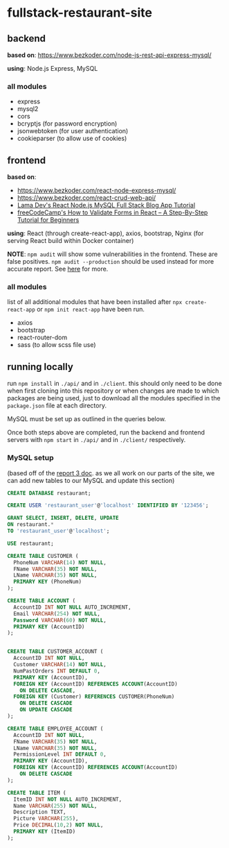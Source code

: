 # fullstack-restaurant-site

## backend

**based on**: https://www.bezkoder.com/node-js-rest-api-express-mysql/

**using**: Node.js Express, MySQL

### all modules
 - express
 - mysql2
 - cors
 - bcryptjs (for password encryption)
 - jsonwebtoken (for user authentication)
 - cookieparser (to allow use of cookies)

## frontend

**based on**:
 - https://www.bezkoder.com/react-node-express-mysql/
 - https://www.bezkoder.com/react-crud-web-api/
 - [Lama Dev's React Node.js MySQL Full Stack Blog App Tutorial](https://youtu.be/0aPLk2e2Z3g?si=2YauU5U6pDdNQLMi)
 - [freeCodeCamp's How to Validate Forms in React – A Step-By-Step Tutorial for Beginners](https://www.freecodecamp.org/news/how-to-validate-forms-in-react/)

**using**: React (through create-react-app), axios, bootstrap,
Nginx (for serving React build within Docker container)

**NOTE**: `npm audit` will show some vulnerabilities in the frontend.
These are false positives. `npm audit --production` should be used instead for
more accurate report.
See [here](https://github.com/facebook/create-react-app/issues/11174#issue-935928547) for more.

### all modules
list of all additional modules that have been installed after
`npx create-react-app` or `npm init react-app` have been run.
 - axios
 - bootstrap
 - react-router-dom
 - sass (to allow scss file use)

## running locally

run `npm install` in `./api/` and in `./client`. this should only need to be done
when first cloning into this repository or when changes are made to which packages
are being used, just to download all the modules specified in the `package.json` file at
each directory.

MySQL must be set up as outlined in the queries below.

Once both steps above are completed, run the backend and frontend servers with
`npm start` in `./api/` and in `./client/` respectively.

### MySQL setup

(based off of the
[report 3 doc](https://docs.google.com/document/d/1NEaz9-x3zibC6JoXMWk7hkskMsiuFcdolJ_BZYOd248/edit?usp=sharing).
as we all work on our parts of the site, we can add new tables to our MySQL and
update this section)

```sql
CREATE DATABASE restaurant;

CREATE USER 'restaurant_user'@'localhost' IDENTIFIED BY '123456';

GRANT SELECT, INSERT, DELETE, UPDATE
ON restaurant.*
TO 'restaurant_user'@'localhost';

USE restaurant;

CREATE TABLE CUSTOMER (
  PhoneNum VARCHAR(14) NOT NULL,
  FName VARCHAR(35) NOT NULL,
  LName VARCHAR(35) NOT NULL,
  PRIMARY KEY (PhoneNum)
);

CREATE TABLE ACCOUNT (
  AccountID INT NOT NULL AUTO_INCREMENT,
  Email VARCHAR(254) NOT NULL,
  Password VARCHAR(60) NOT NULL,
  PRIMARY KEY (AccountID)
);


CREATE TABLE CUSTOMER_ACCOUNT (
  AccountID INT NOT NULL,
  Customer VARCHAR(14) NOT NULL,
  NumPastOrders INT DEFAULT 0,
  PRIMARY KEY (AccountID),
  FOREIGN KEY (AccountID) REFERENCES ACCOUNT(AccountID)
    ON DELETE CASCADE,
  FOREIGN KEY (Customer) REFERENCES CUSTOMER(PhoneNum)
    ON DELETE CASCADE
    ON UPDATE CASCADE
);

CREATE TABLE EMPLOYEE_ACCOUNT (
  AccountID INT NOT NULL,
  FName VARCHAR(35) NOT NULL,
  LName VARCHAR(35) NOT NULL,
  PermissionLevel INT DEFAULT 0,
  PRIMARY KEY (AccountID),
  FOREIGN KEY (AccountID) REFERENCES ACCOUNT(AccountID)
    ON DELETE CASCADE
);

CREATE TABLE ITEM (
  ItemID INT NOT NULL AUTO_INCREMENT,
  Name VARCHAR(255) NOT NULL,
  Description TEXT,
  Picture VARCHAR(255),
  Price DECIMAL(10,2) NOT NULL,
  PRIMARY KEY (ItemID)
);
```